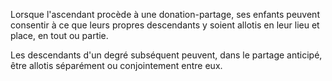 Lorsque l'ascendant procède à une donation-partage, ses enfants peuvent consentir à ce que leurs propres descendants y soient allotis en leur lieu et place, en tout ou partie.

Les descendants d'un degré subséquent peuvent, dans le partage anticipé, être allotis séparément ou conjointement entre eux.
